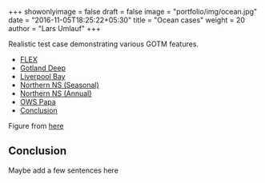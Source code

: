 +++
showonlyimage = false
draft = false
image = "portfolio/img/ocean.jpg"
date = "2016-11-05T18:25:22+05:30"
title = "Ocean cases"
weight = 20
author = "Lars Umlauf"
+++

Realistic test case demonstrating various GOTM features.

-   [FLEX](/cases/flex/)
-   [Gotland Deep](/cases/gotland_deep/)
-   [Liverpool Bay](/cases/liverpool_bay/)
-   [Northern NS (Seasonal)](/cases/northern_ns_seasonal/)
-   [Northern NS (Annual)](/cases/northern_ns_annual/)
-   [OWS Papa](/cases/ows_papa/)
-   [Conclusion](/portfolio/ocean#conclusion)

Figure from [here](https://www.shutterstock.com/search/turbulent+water)


<!--more-->

Conclusion
----------

Maybe add a few sentences here


